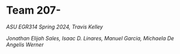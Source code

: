 # Team 207-<Insert Title Here>

_ASU EGR314 Spring 2024, Travis Kelley_

_Jonathan Elijah Sales, Isaac D. Linares, Manuel Garcia, Michaela De Angelis Werner_
